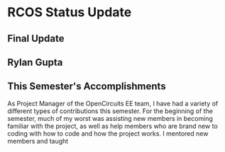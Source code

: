 # RCOS Status Update

## Final Update

## Rylan Gupta


## This Semester's Accomplishments

As Project Manager of the OpenCircuits EE team, I have had a variety of different types of contributions this semester. For the beginning of the semester, much of my worst was assisting new members in becoming familiar with the project, as well as help members who are brand new to coding with how to code and how the project works. I mentored new members and taught 


